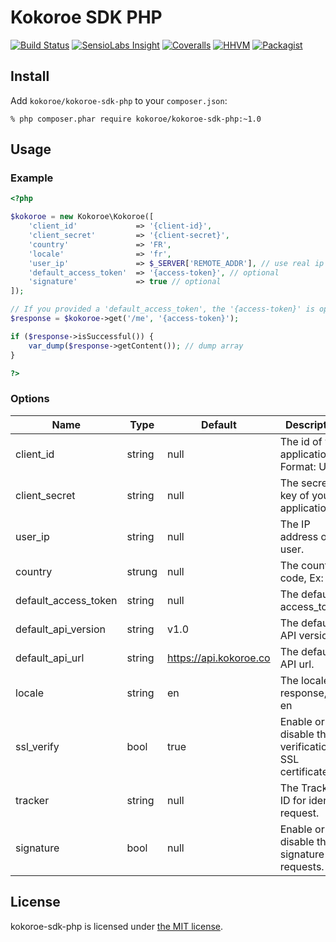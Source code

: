 # Kokoroe SDK PHP

[![Build Status](https://img.shields.io/travis/kokoroe/kokoroe-sdk-php/master.svg)](https://travis-ci.org/kokoroe/kokoroe-sdk-php)
[![SensioLabs Insight](https://img.shields.io/sensiolabs/i/8d361bb3-7b77-4888-87f4-e72f29dd9d18.svg)](https://insight.sensiolabs.com/projects/8d361bb3-7b77-4888-87f4-e72f29dd9d18)
[![Coveralls](https://img.shields.io/coveralls/kokoroe/kokoroe-sdk-php.svg)](https://coveralls.io/github/kokoroe/kokoroe-sdk-php)
[![HHVM](https://img.shields.io/hhvm/kokoroe/kokoroe-sdk-php.svg)](https://travis-ci.org/kokoroe/kokoroe-sdk-php)
[![Packagist](https://img.shields.io/packagist/v/kokoroe/kokoroe-sdk-php.svg)](https://packagist.org/packages/kokoroe/kokoroe-sdk-php)

## Install

Add `kokoroe/kokoroe-sdk-php` to your `composer.json`:

    % php composer.phar require kokoroe/kokoroe-sdk-php:~1.0

## Usage

### Example

~~~php
<?php

$kokoroe = new Kokoroe\Kokoroe([
    'client_id'             => '{client-id}',
    'client_secret'         => '{client-secret}',
    'country'               => 'FR',
    'locale'                => 'fr',
    'user_ip'               => $_SERVER['REMOTE_ADDR'], // use real ip of user.
    'default_access_token'  => '{access-token}', // optional
    'signature'             => true // optional
]);

// If you provided a 'default_access_token', the '{access-token}' is optional.
$response = $kokoroe->get('/me', '{access-token}');

if ($response->isSuccessful()) {
    var_dump($response->getContent()); // dump array
}

?>
~~~

### Options


| Name                 | Type   | Default                | Description                                            | Required |
| -------------------- | ------ | ---------------------- | ------------------------------------------------------ | -------- |
| client_id            | string | null                   | The id of your application, Format: UUID.              | yes      |
| client_secret        | string | null                   | The secret key of yout application.                    | yes      |
| user_ip              | string | null                   | The IP address of user.                                | yes      |
| country              | strung | null                   | The country code, Ex: FR.                              | yes      |
| default_access_token | string | null                   | The default access_token.                              | no       |
| default_api_version  | string | v1.0                   | The default API version.                               | no       |
| default_api_url      | string | https://api.kokoroe.co | The default API url.                                   | no       |
| locale               | string | en                     | The locale of response, Ex: en                         | no       |
| ssl_verify           | bool   | true                   | Enable or disable the verification of SSL certificate. | no       |
| tracker              | string | null                   | The Tracker-ID for identifie request.                  | no       |
| signature            | bool   | null                   | Enable or disable the signature of requests.           | no       |


## License

kokoroe-sdk-php is licensed under [the MIT license](LICENSE.md).
